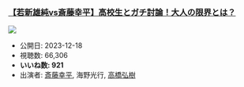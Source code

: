 ### [【若新雄純vs斎藤幸平】高校生とガチ討論！大人の限界とは？](https://www.youtube.com/watch?v=99MUg8IzLW0)
[![](https://img.youtube.com/vi/99MUg8IzLW0/sddefault.jpg)](https://www.youtube.com/watch?v=99MUg8IzLW0)
-   公開日: 2023-12-18
-   視聴数: 66,306
-   **いいね数: 921**
-   出演者: [斎藤幸平](/rehacq_fan/people/斎藤幸平 "wikilink"), 海野光行, [高橋弘樹](/rehacq_fan/people/高橋弘樹 "wikilink")
